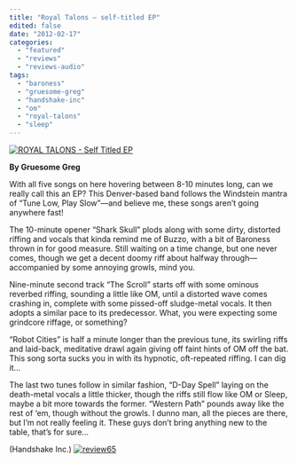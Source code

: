 ```yaml
---
title: "Royal Talons – self-titled EP"
edited: false
date: "2012-02-17"
categories:
  - "featured"
  - "reviews"
  - "reviews-audio"
tags:
  - "baroness"
  - "gruesome-greg"
  - "handshake-inc"
  - "om"
  - "royal-talons"
  - "sleep"
---
```


[![](http://www.hellbound.ca/wp-content/uploads/2012/02/ROYAL-TALONS-Self-Titled-EP.png "ROYAL TALONS - Self Titled EP")](http://www.hellbound.ca/wp-content/uploads/2012/02/ROYAL-TALONS-Self-Titled-EP.png)

**By Gruesome Greg**

With all five songs on here hovering between 8-10 minutes long, can we really call this an EP? This Denver-based band follows the Windstein mantra of “Tune Low, Play Slow”—and believe me, these songs aren’t going anywhere fast!

The 10-minute opener “Shark Skull” plods along with some dirty, distorted riffing and vocals that kinda remind me of Buzzo, with a bit of Baroness thrown in for good measure. Still waiting on a time change, but one never comes, though we get a decent doomy riff about halfway through—accompanied by some annoying growls, mind you.

Nine-minute second track “The Scroll” starts off with some ominous reverbed riffing, sounding a little like OM, until a distorted wave comes crashing in, complete with some pissed-off sludge-metal vocals. It then adopts a similar pace to its predecessor. What, you were expecting some grindcore riffage, or something?

“Robot Cities” is half a minute longer than the previous tune, its swirling riffs and laid-back, meditative drawl again giving off faint hints of OM off the bat. This song sorta sucks you in with its hypnotic, oft-repeated riffing. I can dig it…

The last two tunes follow in similar fashion, “D-Day Spell” laying on the death-metal vocals a little thicker, though the riffs still flow like OM or Sleep, maybe a bit more towards the former. “Western Path” pounds away like the rest of ‘em, though without the growls. I dunno man, all the pieces are there, but I’m not really feeling it. These guys don’t bring anything new to the table, that’s for sure…

(Handshake Inc.) [![](http://www.hellbound.ca/wp-content/uploads/2009/08/review65.png "review65")](http://www.hellbound.ca/wp-content/uploads/2009/08/review65.png)
